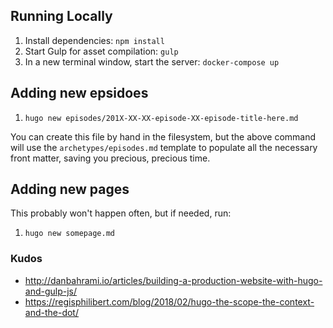 ## Running Locally

1. Install dependencies: `npm install`
2. Start Gulp for asset compilation: `gulp`
1. In a new terminal window, start the server: `docker-compose up`

## Adding new epsidoes

1. `hugo new episodes/201X-XX-XX-episode-XX-episode-title-here.md`

You can create this file by hand in the filesystem, but the above command will use the
`archetypes/episodes.md` template to populate all the necessary front matter, saving
you precious, precious time.

## Adding new pages

This probably won't happen often, but if needed, run:

1. `hugo new somepage.md`

### Kudos

- http://danbahrami.io/articles/building-a-production-website-with-hugo-and-gulp-js/
- https://regisphilibert.com/blog/2018/02/hugo-the-scope-the-context-and-the-dot/